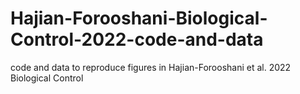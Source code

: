 # Hajian-Forooshani-Biological-Control-2022-code-and-data
code and data to reproduce figures in Hajian-Forooshani et al. 2022 Biological Control
